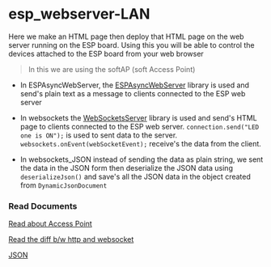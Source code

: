 # esp_webserver-LAN

Here we make an HTML page then deploy that HTML page on the web server running on the ESP board. Using this you will be able to control the devices attached to the ESP board from your web browser

> In this we are using the softAP (soft Access Point)


- In ESPAsyncWebServer, the <a href="https://github.com/me-no-dev/ESPAsyncWebServer">ESPAsyncWebServer</a> library is used and send's plain text as a message to clients connected to the ESP web server
  
- In websockets the <a href="https://github.com/Links2004/arduinoWebSockets">WebSocketsServer</a> library is used and send's HTML page to clients connected to the ESP web server. `connection.send("LED one is ON");` is used to sent data to the server. `websockets.onEvent(webSocketEvent);` receive's the data from the client.

- In websockets_JSON instead of sending the data as plain string, we sent the data in the JSON form then deserialize the JSON data using `deserializeJson()` and save's all the JSON data in the object created from `DynamicJsonDocument`

### Read Documents

<a href="https://randomnerdtutorials.com/esp32-access-point-ap-web-server/">Read about Access Point</a>

<a href="https://developerinsider.co/difference-between-http-and-http-2-0-websocket/">Read the diff b/w http and websocket</a>

<a href="https://www.w3schools.com/js/js_json_intro.asp">JSON</a>
